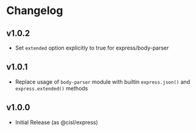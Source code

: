 # Changelog

## v1.0.2
* Set `extended` option explicitly to true for express/body-parser

## v1.0.1
* Replace usage of `body-parser` module with builtin `express.json()` and `express.extended()` methods

## v1.0.0
* Initial Release (as @cisl/express)
